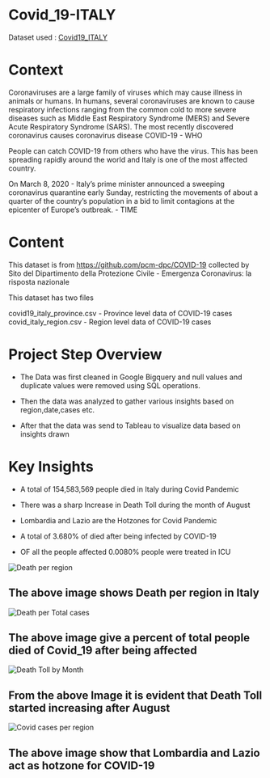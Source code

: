 # Covid_19-ITALY
Dataset used : [Covid19_ITALY](https://github.com/Raj4478/Covid_19-ITALY/files/12247614/bquxjob_ca1a4d8_189ba1a5724.1.csv)

# Context
Coronaviruses are a large family of viruses which may cause illness in animals or humans. In humans, several coronaviruses are known to cause respiratory infections ranging from the common cold to more severe diseases such as Middle East Respiratory Syndrome (MERS) and Severe Acute Respiratory Syndrome (SARS). The most recently discovered coronavirus causes coronavirus disease COVID-19 - WHO

People can catch COVID-19 from others who have the virus. This has been spreading rapidly around the world and Italy is one of the most affected country.

On March 8, 2020 - Italy’s prime minister announced a sweeping coronavirus quarantine early Sunday, restricting the movements of about a quarter of the country’s population in a bid to limit contagions at the epicenter of Europe’s outbreak. - TIME

# Content
This dataset is from https://github.com/pcm-dpc/COVID-19 collected by Sito del Dipartimento della Protezione Civile - Emergenza Coronavirus: la risposta nazionale

This dataset has two files

covid19_italy_province.csv - Province level data of COVID-19 cases
covid_italy_region.csv - Region level data of COVID-19 cases

# Project Step Overview 

- The Data was first cleaned in Google Bigquery and null values and duplicate values were removed using SQL operations.

- Then the data was analyzed to gather various insights based on region,date,cases etc.

- After that the data was send to Tableau to visualize data based on insights drawn




 # Key Insights
 
 - A total of 154,583,569 people died in Italy during Covid Pandemic

 - There was a sharp Increase in Death Toll during the month of August

 - Lombardia and Lazio are the Hotzones for Covid Pandemic

 - A total of 3.680% of died after being infected by COVID-19

 - OF all the people affected 0.0080% people were treated in ICU


![Death per region](https://github.com/Raj4478/Covid_19-ITALY/assets/132039556/bd3ecac5-a61b-49e4-aeab-b552e2364353)

## The above image shows Death per region in Italy



![Death per Total cases](https://github.com/Raj4478/Covid_19-ITALY/assets/132039556/20c05037-dd56-487f-9d35-9d5ea11d0bdd)


## The above image give a percent of total people died of Covid_19 after being affected

![Death Toll by Month](https://github.com/Raj4478/Covid_19-ITALY/assets/132039556/4107b076-ff68-4106-bad1-a470fe3c0ae6)

## From the above Image it is evident that Death Toll started increasing after August

![Covid cases per region](https://github.com/Raj4478/Covid_19-ITALY/assets/132039556/c5d7eac7-0dbb-4698-b202-a65671d0c74b)

## The above image show that Lombardia and Lazio act as hotzone for COVID-19 





   
